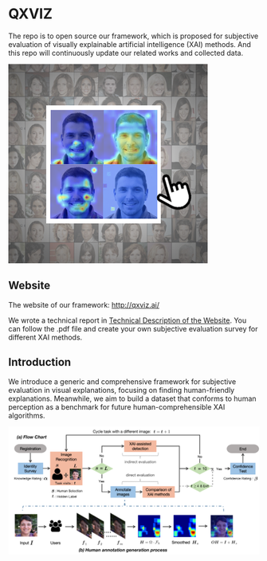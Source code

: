 # QXVIZ
The repo is to open source our framework, which is proposed for subjective evaluation of visually explainable artificial intelligence (XAI) methods.  And this repo will continuously update our related works and collected data.

![image text](IMG/logo.png)

## Website
The website of our framework: http://qxviz.ai/

We wrote a technical report in [Technical Description of the Website](https://github.com/XAI-SubjEvaluation/QXVIZ/blob/main/Technical%20Description%20of%20the%20Website.pdf). You can follow the .pdf file and create your own subjective evaluation survey for different XAI methods.

## Introduction
We introduce a generic and comprehensive framework for subjective evaluation in visual explanations, focusing on finding human-friendly explanations. Meanwhile, we aim to build a dataset that conforms to human perception as a benchmark for future human-comprehensible XAI algorithms.  
<div align=center>
<img src =IMG/flowchart.png width = "700">
</div>
